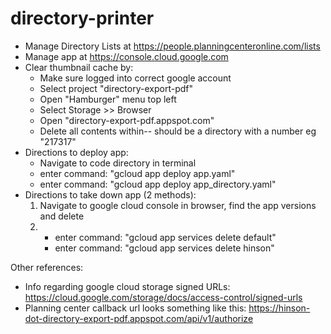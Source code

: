 # directory-printer

- Manage Directory Lists at https://people.planningcenteronline.com/lists
- Manage app at https://console.cloud.google.com
- Clear thumbnail cache by:
  - Make sure logged into correct google account
  - Select project "directory-export-pdf"
  - Open "Hamburger" menu top left
  - Select Storage >> Browser
  - Open "directory-export-pdf.appspot.com"
  - Delete all contents within-- should be a directory with a number eg "217317"
- Directions to deploy app:
  - Navigate to code directory in terminal
  - enter command: "gcloud app deploy app.yaml"
  - enter command: "gcloud app deploy app_directory.yaml"
- Directions to take down app (2 methods):
  1. Navigate to google cloud console in browser, find the app versions and delete
  2. - enter command: "gcloud app services delete default"
     - enter command: "gcloud app services delete hinson"

Other references:

- Info regarding google cloud storage signed URLs: https://cloud.google.com/storage/docs/access-control/signed-urls
- Planning center callback url looks something like this: https://hinson-dot-directory-export-pdf.appspot.com/api/v1/authorize
